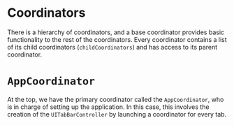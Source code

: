 #  Coordinators

There is a hierarchy of coordinators, and a base coordinator provides basic functionality to the rest of the coordinators. Every coordinator contains a list of its child coordinators (`childCoordinators`) and has access to its parent coordinator.

# `AppCoordinator`

At the top, we have the primary coordinator called the `AppCoordinator`, who is in charge of setting up the application. In this case, this involves the creation of the `UITabBarController` by launching a coordinator for every tab.

